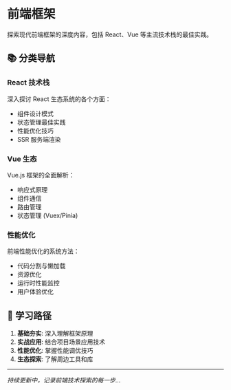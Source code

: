 # 前端框架

探索现代前端框架的深度内容，包括 React、Vue 等主流技术栈的最佳实践。

## 📚 分类导航

### React 技术栈

深入探讨 React 生态系统的各个方面：

- 组件设计模式
- 状态管理最佳实践
- 性能优化技巧
- SSR 服务端渲染

### Vue 生态

Vue.js 框架的全面解析：

- 响应式原理
- 组件通信
- 路由管理
- 状态管理 (Vuex/Pinia)

### 性能优化

前端性能优化的系统方法：

- 代码分割与懒加载
- 资源优化
- 运行时性能监控
- 用户体验优化

## 🎯 学习路径

1. **基础夯实**: 深入理解框架原理
2. **实战应用**: 结合项目场景应用技术
3. **性能优化**: 掌握性能调优技巧
4. **生态探索**: 了解周边工具和库

---

_持续更新中，记录前端技术探索的每一步..._

